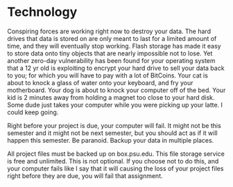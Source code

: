 # Technology

Conspiring forces are working right now to destroy your data. The hard drives that data is stored on are only meant to last for a limited amount of time, and they will eventually stop working. Flash storage has made it easy to store data onto tiny objects that are nearly impossible not to lose. Yet another zero-day vulnerability has been found for your operating system that a 12 yr old is exploiting to encrypt your hard drive to sell your data back to you; for which you will have to pay with a lot of BitCoins. Your cat is about to knock a glass of water onto your keyboard, and fry your motherboard. Your dog is about to knock your computer off of the bed. Your kid is 2 minutes away from holding a magnet too close to your hard disk. Some dude just takes your computer while you were picking up your latte. I could keep going.

Right before your project is due, your computer will fail. It might not be this semester and it might not be next semester, but you should act as if it will happen this semester. Be paranoid. Backup your data in multiple places.

All project files must be backed up on box.psu.edu. This file storage service is free and unlimited. This is not optional. If you choose not to do this, and your computer fails like I say that it will causing the loss of your project files right before they are due, you will fail that assignment. 